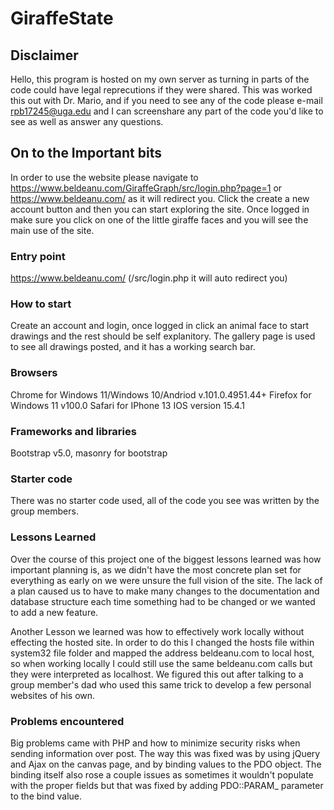 # GiraffeState

## Disclaimer
Hello, this program is hosted on my own server as turning in parts of the code could have legal reprecutions if they were shared. This was worked this out with Dr. Mario, and if you need to see any of the code please e-mail rpb17245@uga.edu and I can screenshare any part of the code you'd like to see as well as answer any questions.

## On to the Important bits

In order to use the website please navigate to https://www.beldeanu.com/GiraffeGraph/src/login.php?page=1 or https://www.beldeanu.com/ as it will redirect you. Click the create a new account button and then you can start exploring the site. Once logged in make sure you click on one of the little giraffe faces and you will see the main use of the site.

### Entry point 
https://www.beldeanu.com/ (/src/login.php it will auto redirect you)

### How to start 
Create an account and login, once logged in click an animal face to start drawings and the rest should be self explanitory. The gallery page is used to see all drawings posted, and it has a working search bar.

### Browsers
Chrome for Windows 11/Windows 10/Andriod v.101.0.4951.44+
Firefox for Windows 11 v100.0
Safari for IPhone 13 IOS version 15.4.1

### Frameworks and libraries
Bootstrap v5.0, masonry for bootstrap

### Starter code 
There was no starter code used, all of the code you see was written by the group members.

### Lessons Learned
Over the course of this project one of the biggest lessons learned was how important planning is, as we didn't have the most concrete plan set for everything as early on we were unsure the full vision of the site. The lack of a plan caused us to have to make many changes to the documentation and database structure each time something had to be changed or we wanted to add a new feature.

Another Lesson we learned was how to effectively work locally without effecting the hosted site. In order to do this I changed the hosts file within system32 file folder and mapped the address beldeanu.com to local host, so when working locally I could still use the same beldeanu.com calls but they were interpreted as localhost. We figured this out after talking to a group member's dad who used this same trick to develop a few personal websites of his own.

### Problems encountered 
Big problems came with PHP and how to minimize security risks when sending information over post. The way this was fixed was by using jQuery and Ajax on the canvas page, and by binding values to the PDO object. The binding itself also rose a couple issues as sometimes it wouldn't populate with the proper fields but that was fixed by adding PDO::PARAM_ parameter to the bind value.